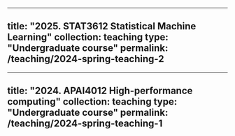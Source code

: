 

---
title: "2025. STAT3612 Statistical Machine Learning"
collection: teaching
type: "Undergraduate course"
permalink: /teaching/2024-spring-teaching-2
---

---
title: "2024. APAI4012 High-performance computing"
collection: teaching
type: "Undergraduate course"
permalink: /teaching/2024-spring-teaching-1
---
